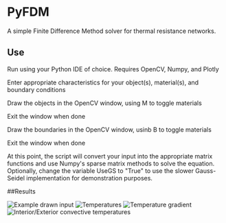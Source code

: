 # PyFDM
 A simple Finite Difference Method solver for thermal resistance networks. 
 
## Use
 Run using your Python IDE of choice. Requires OpenCV, Numpy, and Plotly
 
 Enter appropriate characteristics for your object(s), material(s), and boundary conditions
 
 Draw the objects in the OpenCV window, using M to toggle materials
 
 Exit the window when done
 
 Draw the boundaries in the OpenCV window, usinb B to toggle materials
 
 Exit the window when done
 
 At this point, the script will convert your input into the appropriate matrix functions and use Numpy's sparse matrix methods to solve the equation. Optionally, change the variable UseGS to "True" to use the slower Gauss-Seidel implementation for demonstration purposes. 
 
##Results

![Example drawn input](https://github.com/S-Gol/PyFDM/blob/main/Images/Picture1.png)
![Temperatures](https://github.com/S-Gol/PyFDM/blob/main/Images/Picture2.png)
![Temperature gradient](https://github.com/S-Gol/PyFDM/blob/main/Images/Picture3.png)
![Interior/Exterior convective temperatures](https://github.com/S-Gol/PyFDM/blob/main/Images/Picture4.png)


